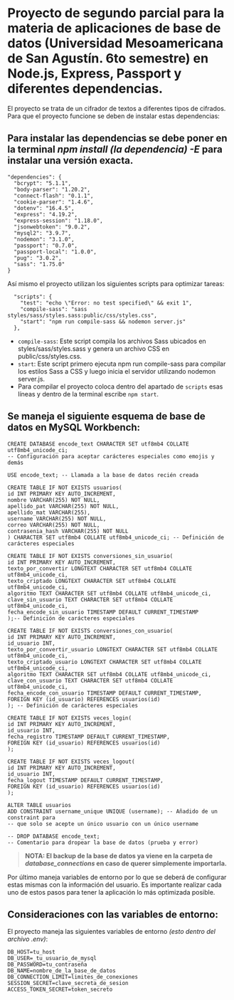 # Proyecto de segundo parcial para la materia de aplicaciones de base de datos (Universidad Mesoamericana de San Agustín. 6to semestre) en Node.js, Express, Passport y diferentes dependencias.
El proyecto se trata de un cifrador de textos a diferentes tipos de cifrados. Para que el proyecto funcione se deben de instalar estas dependencias:
## **Para instalar las dependencias se debe poner en la terminal _npm install (la dependencia) -E_ para instalar una versión exacta.**
```
"dependencies": {
  "bcrypt": "5.1.1",
  "body-parser": "1.20.2",
  "connect-flash": "0.1.1",
  "cookie-parser": "1.4.6",
  "dotenv": "16.4.5",
  "express": "4.19.2",
  "express-session": "1.18.0",
  "jsonwebtoken": "9.0.2",
  "mysql2": "3.9.7",
  "nodemon": "3.1.0",
  "passport": "0.7.0",
  "passport-local": "1.0.0",
  "pug": "3.0.2",
  "sass": "1.75.0"
}
```
Así mismo el proyecto utilizan los siguientes scripts para optimizar tareas:
```
  "scripts": {
    "test": "echo \"Error: no test specified\" && exit 1",
    "compile-sass": "sass styles/sass/styles.sass:public/css/styles.css",
    "start": "npm run compile-sass && nodemon server.js"
  },
```
+ `compile-sass`: Este script compila los archivos Sass ubicados en styles/sass/styles.sass y genera un archivo CSS en public/css/styles.css.
+ `start`: Este script primero ejecuta npm run compile-sass para compilar los estilos Sass a CSS y luego inicia el servidor utilizando nodemon server.js.
+ Para compilar el proyecto coloca dentro del apartado de `scripts` esas líneas y dentro de la terminal escribe `npm start`.
## Se maneja el siguiente esquema de base de datos en MySQL Workbench:
```
CREATE DATABASE encode_text CHARACTER SET utf8mb4 COLLATE utf8mb4_unicode_ci;
-- Configuración para aceptar carácteres especiales como emojis y demás

USE encode_text; -- Llamada a la base de datos recién creada

CREATE TABLE IF NOT EXISTS usuarios(
id INT PRIMARY KEY AUTO_INCREMENT, 
nombre VARCHAR(255) NOT NULL,
apellido_pat VARCHAR(255) NOT NULL,
apellido_mat VARCHAR(255),
username VARCHAR(255) NOT NULL,
correo VARCHAR(255) NOT NULL,
contrasenia_hash VARCHAR(255) NOT NULL
) CHARACTER SET utf8mb4 COLLATE utf8mb4_unicode_ci; -- Definición de carácteres especiales

CREATE TABLE IF NOT EXISTS conversiones_sin_usuario(
id INT PRIMARY KEY AUTO_INCREMENT,
texto_por_convertir LONGTEXT CHARACTER SET utf8mb4 COLLATE utf8mb4_unicode_ci,
texto_criptado LONGTEXT CHARACTER SET utf8mb4 COLLATE utf8mb4_unicode_ci,
algoritmo TEXT CHARACTER SET utf8mb4 COLLATE utf8mb4_unicode_ci,
clave_sin_usuario TEXT CHARACTER SET utf8mb4 COLLATE utf8mb4_unicode_ci,
fecha_encode_sin_usuario TIMESTAMP DEFAULT CURRENT_TIMESTAMP
);-- Definición de carácteres especiales

CREATE TABLE IF NOT EXISTS conversiones_con_usuario(
id INT PRIMARY KEY AUTO_INCREMENT,
id_usuario INT, 
texto_por_convertir_usuario LONGTEXT CHARACTER SET utf8mb4 COLLATE utf8mb4_unicode_ci,
texto_criptado_usuario LONGTEXT CHARACTER SET utf8mb4 COLLATE utf8mb4_unicode_ci,
algoritmo TEXT CHARACTER SET utf8mb4 COLLATE utf8mb4_unicode_ci,
clave_con_usuario TEXT CHARACTER SET utf8mb4 COLLATE utf8mb4_unicode_ci,
fecha_encode_con_usuario TIMESTAMP DEFAULT CURRENT_TIMESTAMP,
FOREIGN KEY (id_usuario) REFERENCES usuarios(id)
); -- Definición de carácteres especiales

CREATE TABLE IF NOT EXISTS veces_login(
id INT PRIMARY KEY AUTO_INCREMENT,
id_usuario INT, 
fecha_registro TIMESTAMP DEFAULT CURRENT_TIMESTAMP,
FOREIGN KEY (id_usuario) REFERENCES usuarios(id)
);

CREATE TABLE IF NOT EXISTS veces_logout(
id INT PRIMARY KEY AUTO_INCREMENT,
id_usuario INT,
fecha_logout TIMESTAMP DEFAULT CURRENT_TIMESTAMP,
FOREIGN KEY (id_usuario) REFERENCES usuarios(id)
);

ALTER TABLE usuarios
ADD CONSTRAINT username_unique UNIQUE (username); -- Añadido de un constraint para 
-- que solo se acepte un único usuario con un único username

-- DROP DATABASE encode_text;
-- Comentario para dropear la base de datos (prueba y error)
```
> **NOTA: El backup de la base de datos ya viene en la carpeta de _database_connections_ en caso de querer simplemente importarla.**

Por último maneja variables de entorno por lo que se deberá de configurar estas mismas con la información del usuario. Es importante realizar cada uno de estos pasos para tener la aplicación lo más optimizada posible.

## Consideraciones con las variables de entorno:
El proyecto maneja las siguientes variables de entorno _(esto dentro del archivo .env)_:
```
DB_HOST=tu_host
DB_USER=_tu_usuario_de_mysql
DB_PASSWORD=tu_contraseña
DB_NAME=nombre_de_la_base_de_datos
DB_CONNECTION_LIMIT=limites_de_conexiones
SESSION_SECRET=clave_secreta_de_sesion
ACCESS_TOKEN_SECRET=token_secreto
```
